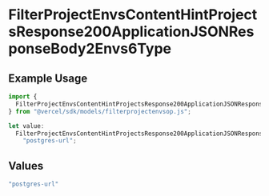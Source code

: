 # FilterProjectEnvsContentHintProjectsResponse200ApplicationJSONResponseBody2Envs6Type

## Example Usage

```typescript
import {
  FilterProjectEnvsContentHintProjectsResponse200ApplicationJSONResponseBody2Envs6Type,
} from "@vercel/sdk/models/filterprojectenvsop.js";

let value:
  FilterProjectEnvsContentHintProjectsResponse200ApplicationJSONResponseBody2Envs6Type =
    "postgres-url";
```

## Values

```typescript
"postgres-url"
```